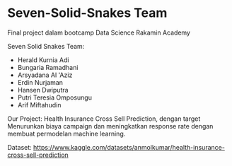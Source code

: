 # Seven-Solid-Snakes Team
Final project dalam bootcamp Data Science Rakamin Academy

Seven Solid Snakes Team:
- Herald Kurnia Adi
- Bungaria Ramadhani
- Arsyadana Al 'Aziz
- Erdin Nurjaman
- Hansen Dwiputra
- Putri Teresia Omposungu
- Arif Miftahudin


Our Project:
Health Insurance Cross Sell Prediction, dengan target Menurunkan biaya campaign dan meningkatkan response rate dengan membuat permodelan machine learning.

Dataset: https://www.kaggle.com/datasets/anmolkumar/health-insurance-cross-sell-prediction 
